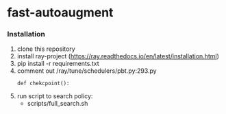 # fast-autoaugment

### Installation
1. clone this repository
2. install ray-project (https://ray.readthedocs.io/en/latest/installation.html)
3. pip install -r requirements.txt
4. comment out /ray/tune/schedulers/pbt.py:293.py
    ```
    def chekcpoint():
    
    ```
5. run script
    to search policy:
    - scripts/full_search.sh